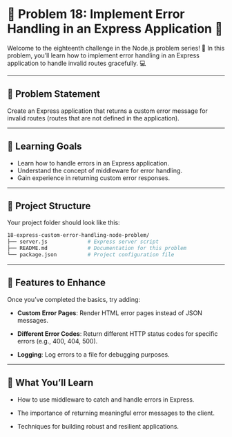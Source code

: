 # 🌟 Problem 18: Implement Error Handling in an Express Application 🌟

Welcome to the eighteenth challenge in the Node.js problem series! 🚀 In this problem, you’ll learn how to implement error handling in an Express application to handle invalid routes gracefully. 💻  

---

## 📝 Problem Statement  

Create an Express application that returns a custom error message for invalid routes (routes that are not defined in the application).  

---

## 🎯 Learning Goals  

- Learn how to handle errors in an Express application.  
- Understand the concept of middleware for error handling.  
- Gain experience in returning custom error responses.  

---

## 📂 Project Structure  

Your project folder should look like this:  

```bash  
18-express-custom-error-handling-node-problem/  
├── server.js             # Express server script  
├── README.md             # Documentation for this problem  
└── package.json          # Project configuration file  
```

---

## 🌟 Features to Enhance

Once you’ve completed the basics, try adding:

- **Custom Error Pages**: Render HTML error pages instead of JSON messages.

- **Different Error Codes**: Return different HTTP status codes for specific errors (e.g., 400, 404, 500).

- **Logging**: Log errors to a file for debugging purposes.

---

## 🧠 What You’ll Learn

- How to use middleware to catch and handle errors in Express.

- The importance of returning meaningful error messages to the client.

- Techniques for building robust and resilient applications.
